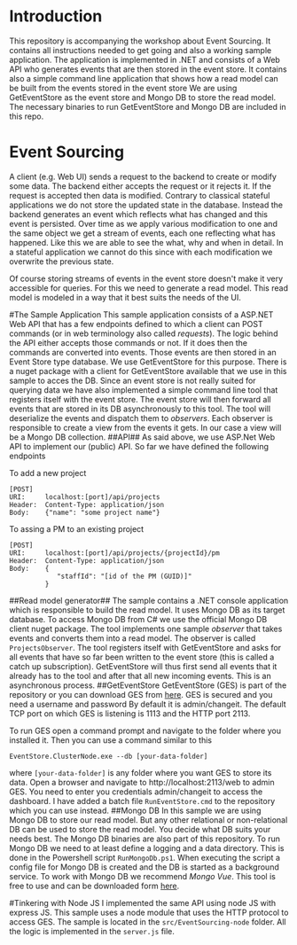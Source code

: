 # Introduction
This repository is accompanying the workshop about Event Sourcing. It contains all instructions needed to get going and also a working sample application.
The application is implemented in .NET and consists of a Web API who generates events that are then stored in the event store. It contains also a simple command line application that shows how a read model can be built from the events stored in the event store
We are using GetEventStore as the event store and Mongo DB to store the read model. The necessary binaries to run GetEventStore and Mongo DB are included in this repo.
# Event Sourcing
A client (e.g. Web UI) sends a request to the backend to create or modify some data.
The backend either accepts the request or it rejects it. If the request is accepted then data is modified.
Contrary to classical stateful applications we do not store the updated state in the database. Instead the backend generates an event which reflects what has changed and this event is persisted.
Over time as we apply various modification to one and the same object we get a stream of events, each one reflecting what has happened. Like this we are able to see the what, why and when in detail. In a stateful application we cannot do this since with each modification we overwrite the previous state.

Of course storing streams of events in the event store doesn't make it very accessible for queries. For this we need to generate a read model. This read model is modeled in a way that it best suits the needs of the UI.

#The Sample Application
This sample application consists of a ASP.NET Web API that has a few endpoints defined to which a client can POST commands (or in web terminology also called *requests*). The logic behind the API either accepts those commands or not. If it does then the commands are converted into events. Those events are then stored in an Event Store type database. We use GetEventStore for this purpose. There is a nuget package with a client for GetEventStore available that we use in this sample to acces the DB.
Since an event store is not really suited for querying data we have also implemented a simple command line tool that registers itself with the event store. The event store will then forward all events that are stored in its DB asynchronously to this tool. The tool will deserialize the events and dispatch them to *observers*. Each observer is responsible to create a view from the events it gets. In our case a view will be a Mongo DB collection.
##API##
As said above, we use ASP.Net Web API to implement our (public) API. So far we have defined the following endpoints

To add a new project
```
[POST] 
URI:     localhost:[port]/api/projects
Header:  Content-Type: application/json
Body:    {"name": "some project name"}
```
To assing a PM to an existing project
```
[POST] 
URI:     localhost:[port]/api/projects/{projectId}/pm
Header:  Content-Type: application/json
Body:    {
			"staffId": "[id of the PM (GUID)]"
		 }
```
##Read model generator##
The sample contains a .NET console application which is responsible to build the read model. It uses Mongo DB as its target database. To access Mongo DB from C# we use the official Mongo DB client nuget package. The tool implements one sample *observer* that takes events and converts them into a read model. The observer is called `ProjectsObserver`. The tool registers itself with GetEventStore and asks for all events that have so far been written to the event store (this is called a catch up subscription). GetEventStore will thus first send all events that it already has to the tool and after that all new incoming events. This is an asynchronous process.
##GetEventStore
GetEventStore (GES) is part of the repository or you can download GES from [here](http://geteventstore.com). GES is secured and you need a username and password
By default it is admin/changeit. The default TCP port on which GES is listening is 1113 and the HTTP port 2113. 

To run GES open a command prompt and navigate to the folder where you installed it. Then you can use a command similar to this
```
EventStore.ClusterNode.exe --db [your-data-folder]
```
where `[your-data-folder]` is any folder where you want GES to store its data.
Open a browser and navigate to http://localhost:2113/web to admin GES. You need to enter you credentials admin/changeit to access the dashboard.
I have added a batch file `RunEventStore.cmd` to the repository which you can use instead.
##Mongo DB
In this sample we are using Mongo DB to store our read model. But any other relational or non-relational DB can be used to store the read model. You decide what DB suits your needs best.
The Mongo DB binaries are also part of this repository. To run Mongo DB we need to at least define a logging and a data directory. This is done in the Powershell script `RunMongoDb.ps1`. When executing the script a config file for Mongo DB is created and the DB is started as a background service.
To work with Mongo DB we recommend *Mongo Vue*. This tool is free to use and can be downloaded form [here](http://www.mongovue.com/).

#Tinkering with Node JS
I implemented the same API using node JS with express JS. This sample uses a node module that uses the HTTP protocol to access GES. The sample is located in the `src/EventSourcing-node` folder. All the logic is implemented in the `server.js` file.